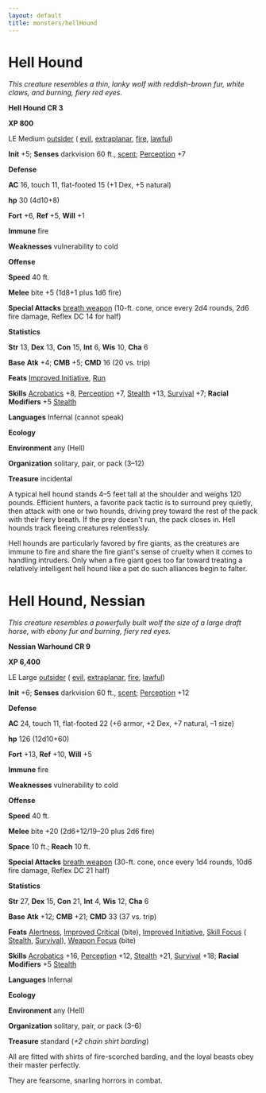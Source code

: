 ```yaml
---
layout: default
title: monsters/hellHound
---
```

# Hell Hound

_This creature resembles a thin, lanky wolf with reddish-brown fur, white claws, and burning, fiery red eyes._

**Hell Hound CR 3**

**XP 800**

LE Medium [outsider](creatureTypes#_outsider) ( [evil](creatureTypes#_evil-subtype), [extraplanar](creatureTypes#_extraplanar-subtype), [fire](creatureTypes#_fire-subtype), [lawful](creatureTypes#_lawful-subtype))

**Init** +5; **Senses** darkvision 60 ft., [scent](universalMonsterRules#_scent); [Perception](../skills/perception#_perception) +7

**Defense**

**AC** 16, touch 11, flat-footed 15 (+1 Dex, +5 natural)

**hp** 30 (4d10+8)

**Fort** +6, **Ref** +5, **Will** +1

**Immune** fire

**Weaknesses** vulnerability to cold

**Offense**

**Speed** 40 ft.

**Melee** bite +5 (1d8+1 plus 1d6 fire)

**Special Attacks** [breath weapon](universalMonsterRules#_breath-weapon) (10-ft. cone, once every 2d4 rounds, 2d6 fire damage, Reflex DC 14 for half)

**Statistics**

**Str** 13, **Dex** 13, **Con** 15, **Int** 6, **Wis** 10, **Cha** 6

**Base**  **Atk** +4; **CMB** +5; **CMD** 16 (20 vs. trip)

**Feats** [Improved Initiative](../feats#_improved-initiative), [Run](../feats#_run)

**Skills** [Acrobatics](../skills/acrobatics#_acrobatics) +8, [Perception](../skills/perception#_perception) +7, [Stealth](../skills/stealth#_stealth) +13, [Survival](../skills/survival#_survival) +7; **Racial Modifiers** +5 [Stealth](../skills/stealth#_stealth)

**Languages** Infernal (cannot speak)

**Ecology**

**Environment** any (Hell)

**Organization** solitary, pair, or pack (3–12)

**Treasure** incidental

A typical hell hound stands 4–5 feet tall at the shoulder and weighs 120 pounds. Efficient hunters, a favorite pack tactic is to surround prey quietly, then attack with one or two hounds, driving prey toward the rest of the pack with their fiery breath. If the prey doesn't run, the pack closes in. Hell hounds track fleeing creatures relentlessly.

Hell hounds are particularly favored by fire giants, as the creatures are immune to fire and share the fire giant's sense of cruelty when it comes to handling intruders. Only when a fire giant goes too far toward treating a relatively intelligent hell hound like a pet do such alliances begin to falter.

# Hell Hound, Nessian

_This creature resembles a powerfully built wolf the size of a large draft horse, with ebony fur and burning, fiery red eyes._

**Nessian Warhound CR 9**

**XP 6,400**

LE Large [outsider](creatureTypes#_outsider) ( [evil](creatureTypes#_evil-subtype), [extraplanar](creatureTypes#_extraplanar-subtype), [fire](creatureTypes#_fire-subtype), [lawful](creatureTypes#_lawful-subtype))

**Init** +6; **Senses** darkvision 60 ft., [scent](universalMonsterRules#_scent); [Perception](../skills/perception#_perception) +12

**Defense**

**AC** 24, touch 11, flat-footed 22 (+6 armor, +2 Dex, +7 natural, –1 size)

**hp** 126 (12d10+60)

**Fort** +13, **Ref** +10, **Will** +5

**Immune** fire

**Weaknesses** vulnerability to cold

**Offense**

**Speed** 40 ft.

**Melee** bite +20 (2d6+12/19–20 plus 2d6 fire)

**Space** 10 ft.; **Reach** 10 ft.

**Special Attacks** [breath weapon](universalMonsterRules#_breath-weapon) (30-ft. cone, once every 1d4 rounds, 10d6 fire damage, Reflex DC 21 half)

**Statistics**

**Str** 27, **Dex** 15, **Con** 21, **Int** 4, **Wis** 12, **Cha** 6

**Base**  **Atk** +12; **CMB** +21; **CMD** 33 (37 vs. trip)

**Feats** [Alertness](../feats#_alertness), [Improved Critical](../feats#_improved-critical) (bite), [Improved Initiative](../feats#_improved-initiative), [Skill Focus](../feats#_skill-focus) ( [Stealth](../skills/stealth#_stealth), [Survival](../skills/survival#_survival)), [Weapon Focus](../feats#_weapon-focus) (bite)

**Skills** [Acrobatics](../skills/acrobatics#_acrobatics) +16, [Perception](../skills/perception#_perception) +12, [Stealth](../skills/stealth#_stealth) +21, [Survival](../skills/survival#_survival) +18; **Racial Modifiers** +5 [Stealth](../skills/stealth#_stealth)

**Languages** Infernal

**Ecology**

**Environment** any (Hell)

**Organization** solitary, pair, or pack (3–6)

**Treasure** standard (_+2 chain shirt barding_)

All are fitted with shirts of fire-scorched barding, and the loyal beasts obey their master perfectly.

They are fearsome, snarling horrors in combat.


